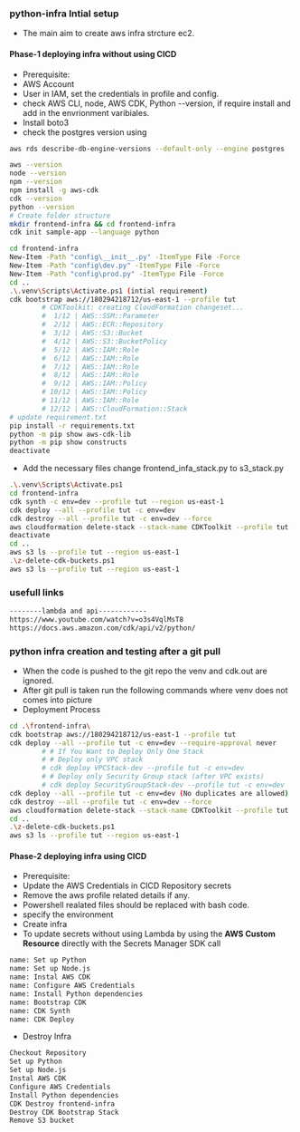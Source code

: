 ### python-infra Intial setup
- The main aim to create aws infra strcture ec2.

#### Phase-1 deploying infra without using CICD
- Prerequisite:
- AWS Account
- User in IAM, set the credentials in profile and config.
- check AWS CLI, node, AWS CDK, Python --version, if require install and add in the envrionment varibiales.
- Install boto3 
- check the postgres version using 
```sh
aws rds describe-db-engine-versions --default-only --engine postgres
```
```sh
aws --version
node --version
npm --version
npm install -g aws-cdk
cdk --version
python --version
# Create folder structure
mkdir frontend-infra && cd frontend-infra
cdk init sample-app --language python

cd frontend-infra
New-Item -Path "config\__init__.py" -ItemType File -Force
New-Item -Path "config\dev.py" -ItemType File -Force
New-Item -Path "config\prod.py" -ItemType File -Force
cd ..
.\.venv\Scripts\Activate.ps1 (intial requirement)
cdk bootstrap aws://180294218712/us-east-1 --profile tut
        # CDKToolkit: creating CloudFormation changeset...
        #  1/12 | AWS::SSM::Parameter        
        #  2/12 | AWS::ECR::Repository       
        #  3/12 | AWS::S3::Bucket            
        #  4/12 | AWS::S3::BucketPolicy      
        #  5/12 | AWS::IAM::Role             
        #  6/12 | AWS::IAM::Role             
        #  7/12 | AWS::IAM::Role             
        #  8/12 | AWS::IAM::Role             
        #  9/12 | AWS::IAM::Policy           
        # 10/12 | AWS::IAM::Policy           
        # 11/12 | AWS::IAM::Role             
        # 12/12 | AWS::CloudFormation::Stack 
# update requirement.txt
pip install -r requirements.txt
python -m pip show aws-cdk-lib
python -m pip show constructs
deactivate
```
- Add the necessary files change frontend_infa_stack.py to s3_stack.py 
```sh
.\.venv\Scripts\Activate.ps1
cd frontend-infra
cdk synth -c env=dev --profile tut --region us-east-1
cdk deploy --all --profile tut -c env=dev
cdk destroy --all --profile tut -c env=dev --force
aws cloudformation delete-stack --stack-name CDKToolkit --profile tut
deactivate
cd ..
aws s3 ls --profile tut --region us-east-1
.\z-delete-cdk-buckets.ps1
aws s3 ls --profile tut --region us-east-1
```
### usefull links
```sh
--------lambda and api------------
https://www.youtube.com/watch?v=o3s4VqlMsT8
https://docs.aws.amazon.com/cdk/api/v2/python/
```

### python infra creation and testing after a git pull
- When the code is pushed to the git repo the venv and cdk.out are ignored.
- After git pull is taken run the following commands where venv does not comes into picture
- Deployment Process
```sh
cd .\frontend-infra\
cdk bootstrap aws://180294218712/us-east-1 --profile tut
cdk deploy --all --profile tut -c env=dev --require-approval never
        # # If You Want to Deploy Only One Stack
        # # Deploy only VPC stack
        # cdk deploy VPCStack-dev --profile tut -c env=dev
        # # Deploy only Security Group stack (after VPC exists)
        # cdk deploy SecurityGroupStack-dev --profile tut -c env=dev
cdk deploy --all --profile tut -c env=dev (No duplicates are allowed)
cdk destroy --all --profile tut -c env=dev --force
aws cloudformation delete-stack --stack-name CDKToolkit --profile tut
cd ..
.\z-delete-cdk-buckets.ps1
aws s3 ls --profile tut --region us-east-1
```
#### Phase-2 deploying infra using CICD
- Prerequisite:
- Update the AWS Credentials in CICD Repository secrets
- Remove the aws profile related details if any.
- Powershell realated files should be replaced with bash code.
- specify the environment
- Create infra
- To update secrets without using Lambda by using the **AWS Custom Resource** directly with the Secrets Manager SDK call
```sh
name: Set up Python
name: Set up Node.js
name: Instal AWS CDK
name: Configure AWS Credentials
name: Install Python dependencies
name: Bootstrap CDK
name: CDK Synth
name: CDK Deploy
```
- Destroy Infra
```sh
Checkout Repository
Set up Python
Set up Node.js
Instal AWS CDK
Configure AWS Credentials
Install Python dependencies
CDK Destroy frontend-infra
Destroy CDK Bootstrap Stack
Remove S3 bucket
```
